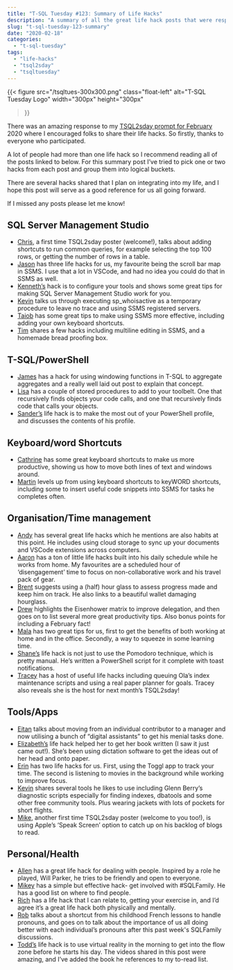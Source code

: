 ```yaml
---
title: "T-SQL Tuesday #123: Summary of Life Hacks"
description: "A summary of all the great life hack posts that were responses to my prompt"
slug: "t-sql-tuesday-123-summary"
date: "2020-02-18"
categories:
  - "t-sql-tuesday"
tags:
  - "life-hacks"
  - "tsql2sday"
  - "tsqltuesday"
---
```


{{<
  figure src="/tsqltues-300x300.png"
         class="float-left"
         alt="T-SQL Tuesday Logo"
         width="300px"
         height="300px"
>}}

There was an amazing response to my [TSQL2sday prompt for February](https://jesspomfret.com/t-sql-tuesday-123/) 2020 where I encouraged folks to share their life hacks. So firstly, thanks to everyone who participated.

A lot of people had more than one life hack so I recommend reading all of the posts linked to below. For this summary post I’ve tried to pick one or two hacks from each post and group them into logical buckets.

There are several hacks shared that I plan on integrating into my life, and I hope this post will serve as a good reference for us all going forward.

If I missed any posts please let me know!

## SQL Server Management Studio

- [Chris](https://allthezerosmatter.com/2020/02/11/t-sql-tuesday-123-life-hacks-to-make-your-day-easier-custom-shortcuts-in-ssms-ads/), a first time TSQL2sday poster (welcome!), talks about adding shortcuts to run common queries, for example selecting the top 100 rows, or getting the number of rows in a table.
- [Jason](https://jasonbrimhall.info/2020/02/12/top-3-database-life-hacks/) has three life hacks for us, my favourite being the scroll bar map in SSMS. I use that a lot in VSCode, and had no idea you could do that in SSMS as well.
- [Kenneth’s](https://sqlstudies.com/2020/02/11/configure-your-tools-t-sql-tuesday-123/) hack is to configure your tools and shows some great tips for making SQL Server Management Studio work for you.
- [Kevin](https://dallasdbas.com/tsqltuesday-life-hacks/) talks us through executing sp\_whoisactive as a temporary procedure to leave no trace and using SSMS registered servers.
- [Taiob](http://sqlworldwide.com/t-sql-tuesday-123-ssms-tips-to-make-your-day-easier/) has some great tips to make using SSMS more effective, including adding your own keyboard shortcuts.
- [Tim](https://timharkin.com/life-hacks-to-make-your-day-easier-t-sql-tuesday-123/) shares a few hacks including multiline editing in SSMS, and a homemade bread proofing box.

## T-SQL/PowerShell

- [James](https://jimbabwe.co.za/2020/02/12/t-sql-tuesday-123-life-hacking-by-opening-windows/) has a hack for using windowing functions in T-SQL to aggregate aggregates and a really well laid out post to explain that concept.
- [Lisa](https://lisagb.info/archives/71) has a couple of stored procedures to add to your toolbelt. One that recursively finds objects your code calls, and one that recursively finds code that calls your objects.
- [Sander’s](https://www.sqlstad.nl/rants-and-rambling/t-sql-tuesday-123-life-hacks-that-make-your-life-easier/) life hack is to make the most out of your PowerShell profile, and discusses the contents of his profile.

## Keyboard/word Shortcuts

- [Cathrine](https://www.cathrinewilhelmsen.net/2020/02/11/keyboard-shortcuts-moving-text-lines-moving-windows/) has some great keyboard shortcuts to make us more productive, showing us how to move both lines of text and windows around.
- [Martin](https://msurasky.wixsite.com/sqlcorner/post/t-sql-tuesday-life-hacks-to-make-your-day-easier) levels up from using keyboard shortcuts to keyWORD shortcuts, including some to insert useful code snippets into SSMS for tasks he completes often.

## Organisation/Time management

- [Andy](https://flxsql.com/t-sql-tuesday-123-lifehacks-to-make-your-day-easier/) has several great life hacks which he mentions are also habits at this point. He includes using cloud storage to sync up your documents and VSCode extensions across computers.
- [Aaron](https://sqlblog.org/2020/02/11/t-sql-tuesday-123-life-hacks) has a ton of little life hacks built into his daily schedule while he works from home. My favourites are a scheduled hour of ‘disengagement’ time to focus on non-collaborative work and his travel pack of gear.
- [Brent](https://www.brentozar.com/archive/2020/02/tsql2sday-my-life-hack-is-an-hourglass-yes-an-hourglass/) suggests using a (half) hour glass to assess progress made and keep him on track. He also links to a beautiful wallet damaging hourglass.
- [Drew](https://www.drewsk.tech/2020/02/11/t-sql-tuesday-123/) highlights the Eisenhower matrix to improve delegation, and then goes on to list several more great productivity tips. Also bonus points for including a February fact!
- [Mala](https://curiousaboutdata.com/2020/02/11/t-sql-tuesday-123-life-hacks-to-make-your-day-easier/amp/?__twitter_impression=true) has two great tips for us, first to get the benefits of both working at home and in the office. Secondly, a way to squeeze in some learning time.
- [Shane’s](https://nocolumnname.blog/2020/02/11/t-sql-tuesday-123-life-hacks-to-make-your-day-easier/) life hack is not just to use the Pomodoro technique, which is pretty manual. He’s written a PowerShell script for it complete with toast notifications.
- [Tracey](https://tracyboggiano.com/archive/2020/02/t-sql-tuesday-123-life-hacks/) has a host of useful life hacks including queuing Ola’s index maintenance scripts and using a real paper planner for goals. Tracey also reveals she is the host for next month’s TSQL2sday!

## Tools/Apps

- [Eitan](https://eitanblumin.com/2020/02/11/t-sql-tuesday-123-life-hacks-to-make-your-day-easier/) talks about moving from an individual contributor to a manager and now utilising a bunch of “digital assistants” to get his menial tasks done.
- [Elizabeth’s](https://sqlzelda.wordpress.com/2020/02/11/t-sql-tuesday-123-improve-focus-through-speech) life hack helped her to get her book written (I saw it just came out!). She’s been using dictation software to get the ideas out of her head and onto paper.
- [Erin](https://www.sqlskills.com/blogs/erin/life-hacks/) has two life hacks for us. First, using the Toggl app to track your time. The second is listening to movies in the background while working to improve focus.
- [Kevin](https://www.kevinrchant.com/2020/02/11/t-sql-tuesday-123-favourite-sql-server-life-hack/) shares several tools he likes to use including Glenn Berry’s diagnostic scripts especially for finding indexes, dbatools and some other free community tools. Plus wearing jackets with lots of pockets for short flights.
- [Mike](https://www.michaelscalise.com/2020/02/11/t-sql-tuesday-123-life-hacks-to-make-your-day-easier/), another first time TSQL2sday poster (welcome to you too!), is using Apple’s ‘Speak Screen’ option to catch up on his backlog of blogs to read.

## Personal/Health

- [Allen](http://dataperfpro.com/t-sql-tuesday-123-being-will-parker/) has a great life hack for dealing with people. Inspired by a role he played, Will Parker, he tries to be friendly and open to everyone.
- [Mikey](https://www.bronowski.it/blog/2020/02/t-sql-tuesday-123-life-hacks-to-make-your-day-easier/) has a simple but effective hack- get involved with #SQLFamily. He has a good list on where to find people.
- [Rich](https://richbenner.com/2020/02/t-sql-123/) has a life hack that I can relate to, getting your exercise in, and I’d agree it’s a great life hack both physically and mentally.
- [Rob](http://blogs.lobsterpot.com.au/2020/02/11/shortcuts-good-and-bad/) talks about a shortcut from his childhood French lessons to handle pronouns, and goes on to talk about the importance of us all doing better with each individual’s pronouns after this past week's SQLFamily discussions.
- [Todd’s](https://toddkleinhans.wordpress.com/2020/02/11/tsql-tuesday-123-my-life-hack-flowing-in-the-morning/) life hack is to use virtual reality in the morning to get into the flow zone before he starts his day. The videos shared in this post were amazing, and I’ve added the book he references to my to-read list.
